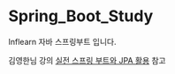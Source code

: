 # Spring_Boot_Study

Inflearn 자바 스프링부트 입니다.

김영한님 강의 [실전 스프링 부트와 JPA 활용](https://www.inflearn.com/course/%EC%8A%A4%ED%94%84%EB%A7%81%EB%B6%80%ED%8A%B8-JPA-%ED%99%9C%EC%9A%A9-1/dashboard) 참고
